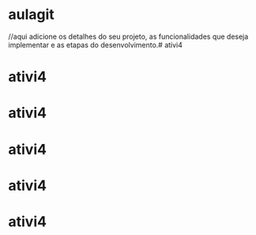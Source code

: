 # aulagit
//aqui adicione os detalhes do seu projeto, as funcionalidades que deseja implementar e
as etapas do desenvolvimento.# ativi4
# ativi4
# ativi4
# ativi4
# ativi4
# ativi4
